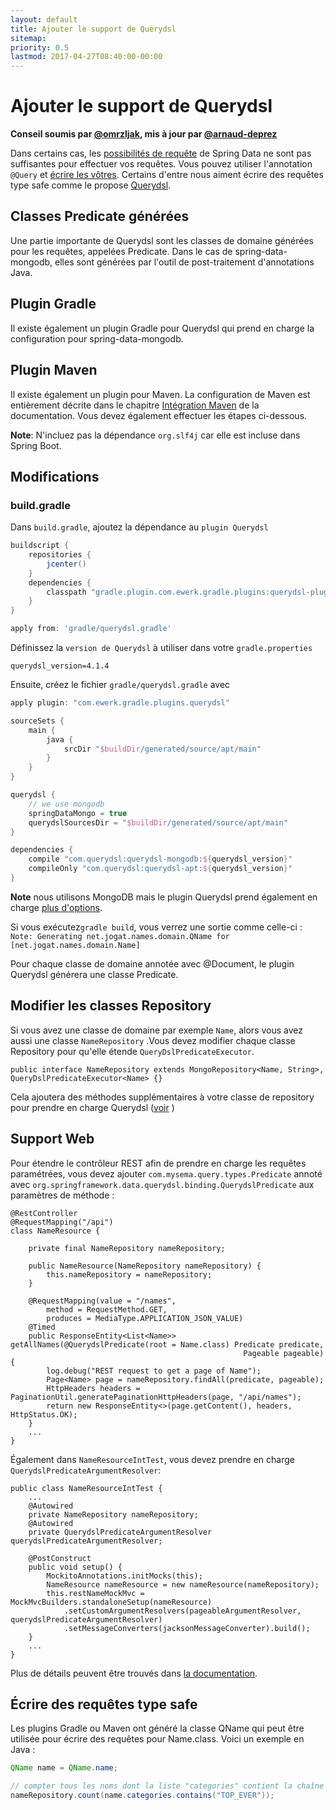 ```yaml
---
layout: default
title: Ajouter le support de Querydsl
sitemap:
priority: 0.5
lastmod: 2017-04-27T08:40:00-00:00
---
```


# Ajouter le support de Querydsl

__Conseil soumis par [@omrzljak](https://github.com/omrzljak), mis à jour par [@arnaud-deprez](https://github.com/arnaud-deprez)__

Dans certains cas, les [possibilités de requête](http://docs.spring.io/spring-data/mongodb/docs/current/reference/html/#mongodb.repositories.queries) de Spring Data ne sont pas suffisantes pour effectuer vos requêtes. Vous pouvez utiliser l'annotation `@Query` et [écrire les vôtres](http://docs.spring.io/spring-data/mongodb/docs/current/reference/html/#mongodb.repositories.queries.json-based). Certains d'entre nous aiment écrire des requêtes type safe comme le propose [Querydsl](http://www.querydsl.com/).

## Classes Predicate générées

Une partie importante de Querydsl sont les classes de domaine générées pour les requêtes, appelées Predicate. Dans le cas de spring-data-mongodb, elles sont générées par l'outil de post-traitement d'annotations Java.

## Plugin Gradle

Il existe également un plugin Gradle pour Querydsl qui prend en charge la configuration pour spring-data-mongodb.

## Plugin Maven

Il existe également un plugin pour Maven. La configuration de Maven est entièrement décrite dans le chapitre [Intégration Maven](http://www.querydsl.com/static/querydsl/latest/reference/html/ch02.html#d0e132) de la documentation. Vous devez également effectuer les étapes ci-dessous.

**Note**: N'incluez pas la dépendance `org.slf4j` car elle est incluse dans Spring Boot.

## Modifications

### build.gradle

Dans `build.gradle`, ajoutez la dépendance au `plugin Querydsl`

```gradle
buildscript {
    repositories {
        jcenter()
    }
    dependencies {
        classpath "gradle.plugin.com.ewerk.gradle.plugins:querydsl-plugin:1.0.9"
    }
}

apply from: 'gradle/querydsl.gradle'
```
Définissez la  `version de Querydsl` à utiliser dans votre `gradle.properties`

```properties
querydsl_version=4.1.4
```

Ensuite, créez le fichier  `gradle/querydsl.gradle` avec

```groovy
apply plugin: "com.ewerk.gradle.plugins.querydsl"

sourceSets {
    main {
        java {
            srcDir "$buildDir/generated/source/apt/main"
        }
    }
}

querydsl {
    // we use mongodb
    springDataMongo = true
    querydslSourcesDir = "$buildDir/generated/source/apt/main"
}

dependencies {
    compile "com.querydsl:querydsl-mongodb:${querydsl_version}"
    compileOnly "com.querydsl:querydsl-apt:${querydsl_version}"
}
```

__Note__ nous utilisons MongoDB mais le plugin Querydsl prend également en charge [plus d'options](https://github.com/ewerk/gradle-plugins/tree/master/Querydsl-plugin).

Si vous exécutez`gradle build`,  vous verrez une sortie comme celle-ci :
`Note: Generating net.jogat.names.domain.QName for [net.jogat.names.domain.Name]`

Pour chaque classe de domaine annotée avec @Document, le plugin Querydsl générera une classe Predicate.

## Modifier les classes Repository

Si vous avez une classe de domaine par exemple `Name`,  alors vous avez aussi une classe `NameRepository` .Vous devez modifier chaque classe Repository pour qu'elle étende `QueryDslPredicateExecutor`.

    public interface NameRepository extends MongoRepository<Name, String>, QueryDslPredicateExecutor<Name> {}

Cela ajoutera des méthodes supplémentaires à votre classe de repository pour prendre en charge Querydsl  ([voir](http://docs.spring.io/spring-data/mongodb/docs/current/reference/html/#mongodb.repositories.queries.type-safe) )

## Support Web

Pour étendre le contrôleur REST afin de prendre en charge les requêtes paramétrées, vous devez ajouter  `com.mysema.query.types.Predicate` annoté avec  `org.springframework.data.querydsl.binding.QuerydslPredicate` aux paramètres de méthode :

    @RestController
    @RequestMapping("/api")
    class NameResource {

        private final NameRepository nameRepository;
        
        public NameResource(NameRepository nameRepository) {
            this.nameRepository = nameRepository;
        }

        @RequestMapping(value = "/names",
            method = RequestMethod.GET,
            produces = MediaType.APPLICATION_JSON_VALUE)
        @Timed
        public ResponseEntity<List<Name>> getAllNames(@QuerydslPredicate(root = Name.class) Predicate predicate,
                                                        Pageable pageable) {
            log.debug("REST request to get a page of Name");
            Page<Name> page = nameRepository.findAll(predicate, pageable);
            HttpHeaders headers = PaginationUtil.generatePaginationHttpHeaders(page, "/api/names");
            return new ResponseEntity<>(page.getContent(), headers, HttpStatus.OK);
        }
        ...
    }

Également dans  `NameResourceIntTest`, vous devez prendre en charge  `QuerydslPredicateArgumentResolver`:

    public class NameResourceIntTest {
        ...
        @Autowired
        private NameRepository nameRepository;
        @Autowired
        private QuerydslPredicateArgumentResolver querydslPredicateArgumentResolver;

        @PostConstruct
        public void setup() {
            MockitoAnnotations.initMocks(this);
            NameResource nameResource = new nameResource(nameRepository);
            this.restNameMockMvc = MockMvcBuilders.standaloneSetup(nameResource)
                .setCustomArgumentResolvers(pageableArgumentResolver, querydslPredicateArgumentResolver)
                .setMessageConverters(jacksonMessageConverter).build();
        }
        ...
    }

Plus de détails peuvent être trouvés dans [la documentation](http://docs.spring.io/spring-data/mongodb/docs/current/reference/html/#core.web.type-safe).

## Écrire des requêtes type safe

Les plugins Gradle ou Maven ont généré la classe QName qui peut être utilisée pour écrire des requêtes pour Name.class. Voici un exemple en Java :

```java
QName name = QName.name;

// compter tous les noms dont la liste "categories" contient la chaîne "TOP_EVER"
nameRepository.count(name.categories.contains("TOP_EVER"));
```
